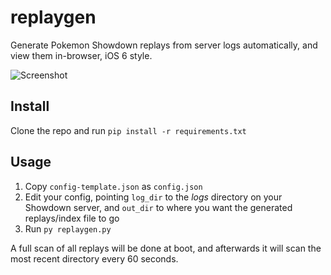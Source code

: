 # replaygen
Generate Pokemon Showdown replays from server logs automatically, and view them in-browser, iOS 6 style.

![Screenshot](https://i.imgur.com/ja8Jq7l.png)

## Install
Clone the repo and run `pip install -r requirements.txt`

## Usage
1. Copy `config-template.json` as `config.json`
2. Edit your config, pointing `log_dir` to the *logs* directory on your Showdown server, and `out_dir` to where you want the generated replays/index file to go
3. Run `py replaygen.py`

A full scan of all replays will be done at boot, and afterwards it will scan the most recent directory every 60 seconds.
